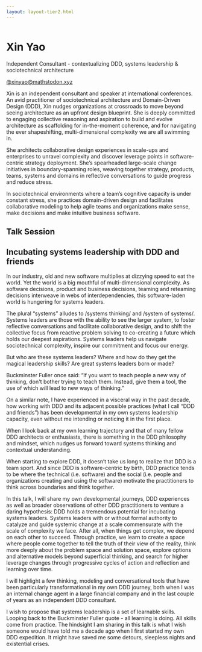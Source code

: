 ```yaml
---
layout: layout-tier2.html
---
```

<div class="container section featured-speaker">
   <div class="row">
     <div class="col-xs-12 col-sm-2 new-img-container">
       <img class="new-speaker-page-img xin-yao" />
       </div>
     <div class="col-xs-12 col-sm-10 copy-container">
       <h1 class="speaker-header">Xin Yao</h1>
       <span class="speaker-subtitle">Independent Consultant - contextualizing DDD, systems leadership & sociotechnical architecture</span>
       <p><a class="speaker-handle" href="https://mathstodon.xyz/@xinyao" target="_blank">@xinyao@mathstodon.xyz</a></p>
       <p>Xin is an independent consultant and speaker at international conferences. An avid practitioner of sociotechnical architecture and Domain-Driven Design (DDD), Xin nudges organizations at crossroads to move beyond seeing architecture as an upfront design blueprint. She is deeply committed to engaging collective reasoning and aspiration to build and evolve architecture as scaffolding for in-the-moment coherence, and for navigating the ever shapeshifting, multi-dimensional complexity we are all swimming in.</p>
        <p>She architects collaborative design experiences in scale-ups and enterprises to unravel complexity and discover leverage points in software-centric strategy deployment. She’s spearheaded large-scale change initiatives in boundary-spanning roles, weaving together strategy, products, teams, systems and domains in reflective conversations to guide progress and reduce stress.</p>
        <p>In sociotechnical environments where a team’s cognitive capacity is under constant stress, she practices domain-driven design and facilitates collaborative modeling to help agile teams and organizations make sense, make decisions and make intuitive business software.</p>
       <h2>Talk Session</h2>
        <h2 class="gold">Incubating systems leadership with DDD and friends</h2>
       <p>In our industry, old and new software multiplies at dizzying speed to eat the world. Yet the world is a big mouthful of multi-dimensional complexity. As software decisions, product and business decisions, teaming and reteaming decisions interweave in webs of interdependencies, this software-laden world is hungering for systems leaders. 
        <p>The plural “systems” alludes to /systems thinking/ and /system of systems/. Systems leaders are those with the ability to see the larger system, to foster reflective conversations and facilitate collaborative design, and to shift the collective focus from reactive problem solving to co-creating a future which holds our deepest aspirations. Systems leaders help us navigate sociotechnical complexity, inspire our commitment and focus our energy.  </p>
        <p>But who are these systems leaders? Where and how do they get the magical leadership skills? Are great systems leaders born or made?      </p>
        <p>Buckminster Fuller once said: “If you want to teach people a new way of thinking, don't bother trying to teach them. Instead, give them a tool, the use of which will lead to new ways of thinking.” </p>
        <p>On a similar note, I have experienced in a visceral way in the past decade, how working with DDD and its adjacent possible practices (what I call “DDD and friends”) has been developmental in my own systems leadership capacity, even without me intending or noticing it in the first place.</p>
        <p>When I look back at my own learning trajectory and that of many fellow DDD architects or enthusiasts, there is something in the DDD philosophy and mindset, which nudges us forward toward systems thinking and contextual understanding. </p>
        <p>When starting to explore DDD, it doesn’t take us long to realize that DDD is a team sport. And since DDD is software-centric by birth, DDD practice tends to be where the technical (i.e. software) and the social (i.e. people and organizations creating and using the software) motivate the practitioners to think across boundaries and think together.    </p>
        <p>In this talk, I will share my own developmental journeys, DDD experiences as well as broader observations of other DDD practitioners to venture a daring hypothesis: DDD holds a tremendous potential for incubating systems leaders. Systems leaders with or without formal authority to catalyze and guide systemic change at a scale commensurate with the scale of complexity we face. After all, when things get complex, we depend on each other to succeed. Through practice, we learn to create a space where people come together to tell the truth of their view of the reality, think more deeply about the problem space and solution space, explore options and alternative models beyond superficial thinking, and search for higher leverage changes through progressive cycles of action and reflection and learning over time.</p>
        <p>I will highlight a few thinking, modeling and conversational tools that have been particularly transformational in my own DDD journey, both when I was an internal change agent in a large financial company and in the last couple of years as an independent DDD consultant. </p>
        <p>I wish to propose that systems leadership is a set of learnable skills. Looping back to the Buckminster Fuller quote -  all learning is doing. All skills come from practice. The hindsight I am sharing in this talk is what I wish someone would have told me a decade ago when I first started my own DDD expedition. It might have saved me some detours, sleepless nights and existential crises.   </p>
     </div>
   </div>
 </div>
